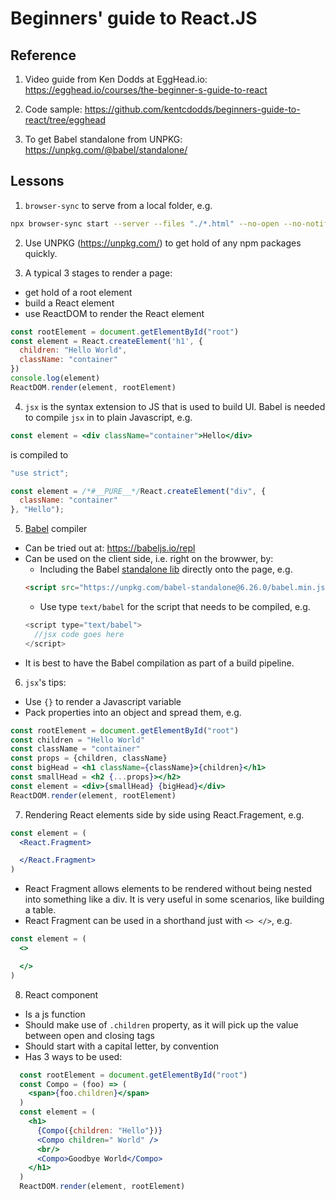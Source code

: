 Beginners' guide to React.JS
===

## Reference

1. Video guide from Ken Dodds at EggHead.io: https://egghead.io/courses/the-beginner-s-guide-to-react

2. Code sample: https://github.com/kentcdodds/beginners-guide-to-react/tree/egghead

3. To get Babel standalone from UNPKG: https://unpkg.com/@babel/standalone/

## Lessons

1. `browser-sync` to serve from a local folder, e.g.
```bash
npx browser-sync start --server --files "./*.html" --no-open --no-notify --directory
```

2. Use UNPKG (https://unpkg.com/) to get hold of any npm packages quickly.

3. A typical 3 stages to render a page:
+ get hold of a root element
+ build a React element
+ use ReactDOM to render the React element
```javascript
const rootElement = document.getElementById("root")
const element = React.createElement('h1', {
  children: "Hello World",
  className: "container"
})
console.log(element)
ReactDOM.render(element, rootElement)
```

4. `jsx` is the syntax extension to JS that is used to build UI. Babel is needed to compile `jsx` in to plain Javascript, e.g.
```jsx
const element = <div className="container">Hello</div>
```
is compiled to
```javascript
"use strict";

const element = /*#__PURE__*/React.createElement("div", {
  className: "container"
}, "Hello");
```

5. [Babel](https://babeljs.io) compiler
+ Can be tried out at: https://babeljs.io/repl
+ Can be used on the client side, i.e. right on the browwer, by:
    + Including the Babel [standalone lib](https://www.npmjs.com/package/@babel/standalone) directly onto the page, e.g.
    ```html
    <script src="https://unpkg.com/babel-standalone@6.26.0/babel.min.js"></script>
    ```
    + Use type `text/babel` for the script that needs to be compiled, e.g.
    ```javascript
    <script type="text/babel">
      //jsx code goes here
    </script>
    ```
+ It is best to have the Babel compilation as part of a build pipeline.

6. `jsx`'s tips:
  + Use `{}` to render a Javascript variable
  + Pack properties into an object and spread them, e.g.
  ```jsx
  const rootElement = document.getElementById("root")
  const children = "Hello World"
  const className = "container"
  const props = {children, className}
  const bigHead = <h1 className={className}>{children}</h1>
  const smallHead = <h2 {...props}></h2>
  const element = <div>{smallHead} {bigHead}</div>
  ReactDOM.render(element, rootElement)
  ```

7. Rendering React elements side by side using React.Fragement, e.g.
  ```jsx
  const element = (
    <React.Fragment>

    </React.Fragment>
  )
  ```
  + React Fragment allows elements to be rendered without being nested into something like a div. It is very useful in some scenarios, like building a table.
  + React Fragment can be used in a shorthand just with `<> </>`, e.g.
  ```jsx
  const element = (
    <>

    </>
  )
  ```

8. React component
  + Is a js function
  + Should make use of `.children` property, as it will pick up the value between open and closing tags
  + Should start with a capital letter, by convention
  + Has 3 ways to be used:
  ```jsx
    const rootElement = document.getElementById("root")
    const Compo = (foo) => (
      <span>{foo.children}</span>
    )
    const element = (
      <h1>
        {Compo({children: "Hello"})}
        <Compo children=" World" />
        <br/>
        <Compo>Goodbye World</Compo>
      </h1>
    )
    ReactDOM.render(element, rootElement)
  ```
